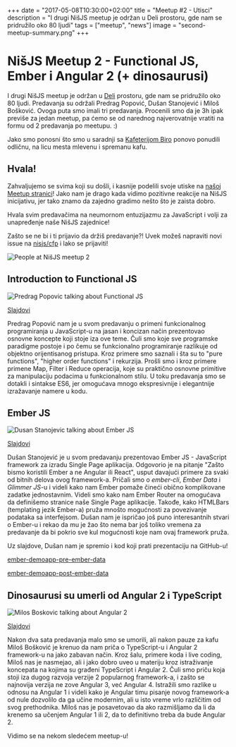 +++
date = "2017-05-08T10:30:00+02:00"
title = "Meetup #2 - Utisci"
description = "I drugi NišJS meetup je održan u Deli prostoru, gde nam se pridružilo oko 80 ljudi"
tags = ["meetup", "news"]
image = "second-meetup-summary.png"
+++

# NišJS Meetup 2 - Functional JS, Ember i Angular 2 (+ dinosaurusi)

I drugi NišJS meetup je održan u [Deli](http://deli.rs/) prostoru, gde nam se pridružilo oko 80 ljudi. Predavanja su održali Predrag Popović, Dušan Stanojević i Miloš Bošković. Ovoga puta smo imali tri predavanja. Procenili smo da je 3h ipak previše za jedan meetup, pa ćemo se od narednog najverovatnije vratiti na formu od 2 predavanja po meetupu. :)

Jako smo ponosni što smo u saradnji sa [Kafeterijom Biro](https://www.facebook.com/birokafeterijanis/) ponovo ponudili odličnu, na licu mesta mlevenu i spremanu kafu.

## Hvala!

Zahvaljujemo se svima koji su došli, i kasnije podelili svoje utiske na [našoj Meetup stranici](https://www.meetup.com/NišJS-Meetup/)! Jako nam je drago kada vidimo pozitivne reakcije na NišJS inicijativu, jer tako znamo da zajedno gradimo nešto što je zaista dobro.

Hvala svim predavačima na neumornom entuzijazmu za JavaScript i volji za unapređenje naše NišJS zajednice!

Zašto se ne bi i ti prijavio da držiš predavanje?! Uvek možeš napraviti novi issue na [nisjs/cfp](https://github.com/nisjs/cfp) i lako se prijaviti!

![People at NišJS meetup 2](/images/meetup-2/people.jpg)

## Introduction to Functional JS

![Predrag Popovic talking about Functional JS](/images/meetup-2/functional-js.jpg)

<a target="_blank" href="https://docs.google.com/presentation/d/13eD8U13nEbu22sUgfBYrJUf5SC8PU7AJ2-0DRvgfo0g/edit?usp=sharing" class="button">Slajdovi</a>

Predrag Popović nam je u svom predavanju o primeni funkcionalnog programiranja u JavaScript-u na jasan i koncizan način prezentovao osnovne koncepte koji stoje iza ove teme. Čuli smo koje sve programske paradigme postoje i po čemu se funkcionalno programiranje razlikuje od objektno orijentisanog pristupa. Kroz primere smo saznali i šta su to "pure functions", "higher order functions" i rekurzija. Prošli smo i kroz primere primene Map, Filter i Reduce operacija, koje su praktično osnovne primitive za manipulaciju podacima u funkcionalnom stilu. U toku predavanja smo se dotakli i sintakse ES6, jer omogućava mnogo ekspresivnije i elegantnije izražavanje namere u kodu.

## Ember JS

![Dusan Stanojevic talking about Ember JS](/images/meetup-2/ember.jpg)

<a target="_blank" href="http://slides.com/dusanstanojevic/emberjs-1#/" class="button">Slajdovi</a>

Dušan Stanojević je u svom predavanju prezentovao Ember JS - JavaScript framework za izradu Single Page aplikacija. Odgovorio je na pitanje "Zašto bismo koristili Ember a ne Angular ili React", usput davajući primere za svaki od bitnih delova ovog framework-a. Pričali smo o *ember-cli*, *Ember Data* i *Glimmer JS*-u i videli kako nam Ember pomaže čineći obično komplikovane zadatke jednostavnim. Videli smo kako nam Ember Router na omogućava da definišemo stranice naše Single Page aplikacije. Takođe, kako HTMLBars (templating jezik Ember-a) pruža mnošto mogućnosti za povezivanje podataka sa interfejsom. Dušan nam je ispričao još puno interesantnih stvari o Ember-u i rekao da mu je žao što nema bar još toliko vremena za predavanje da bi pokrio sve kul mogućnosti koje nam ovaj framework pruža.

Uz slajdove, Dušan nam je spremio i kod koji prati prezentaciju na GitHub-u!

<a target="_blank" href="https://github.com/dusanstanojeviccs/ember-demoapp-pre-ember-data" >ember-demoapp-pre-ember-data</a>

<a target="_blank" href="https://github.com/dusanstanojeviccs/ember-demoapp-post-ember-data" >ember-demoapp-post-ember-data</a>

## Dinosaurusi su umerli od Angular 2 i TypeScript

![Milos Boskovic talking about Angular 2](/images/meetup-2/angular-2.jpg)

<a target="_blank" href="https://www.slideshare.net/misaizdaleka/dinosaurusi-su-umreli-od-angular2" class="button">Slajdovi</a>

Nakon dva sata predavanja malo smo se umorili, ali nakon pauze za kafu Miloš Bošković je krenuo da nam priča o TypeScript-u i Angular 2 framework-u na jako zabavan način. Kroz šalu, primere koda i live coding, Miloš nas je nasmejao, ali i jako dobro uveo u materiju kroz istraživanje koncepata na kojima su građeni TypeScript i Angular 2. Čuli smo priču koja stoji iza dugog razvoja verzije 2 popularnog framework-a, i zašto se najnovija verzija ne zove Angular 3, već Angular 4. Istražili smo razlike u odnosu na Angular 1 i videli kako je Angular timu pisanje novog framework-a od nule dozvolilo da ga učine modernim, ali u isto vreme vrlo različitim od svog prethodnika. Miloš nas je posavetovao da ako razmišljamo da li da krenemo sa učenjem Angular 1 ili 2, da to definitivno treba da bude Angular 2.

Vidimo se na nekom sledećem meetup-u!
